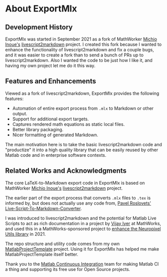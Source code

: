 # About ExportMlx

## Development History

ExportMlx was started in September 2021 as a fork of MathWorker [Michio Inoue's](https://github.com/minoue-xx) [livescript2markdown](https://github.com/minoue-xx/livescript2markdown) project. I created this fork because I wanted to enhance the functionality of livescript2markdown and fix a couple bugs, and it was easier to create a fork than to send a bunch of PRs up to livescript2markdown. Also I wanted the code to be just how I like it, and having my own project let me do it this way.

## Features and Enhancements

Viewed as a fork of livescript2markdown, ExportMlx provides the following features:

* Automation of entire export process from `.mlx` to Markdown or other output.
* Support for additional export targets.
* Captures rendered math equations as static local files.
* Better library packaging.
* Nicer formatting of generated Markdown.

The main motivation here is to take the basic livescript2markdown code and "productize" it into a high quality library that can be easily reused by other Matlab code and in enterprise software contexts.

## Related Works and Acknowledgments

The core LaTeX-to-Markdown export code in ExportMlx is based on MathWorker [Michio Inoue's](https://github.com/minoue-xx) [livescript2markdown](https://github.com/minoue-xx/livescript2markdown) project.

The earlier part of the export process that converts `.mlx` files to `.tex` is informed by, but does not actually use any code from, [Pavel Roslovets'](https://github.com/roslovets) [Live-Script-To-Markdown-Converter](https://github.com/roslovets/Live-Script-to-Markdown-Converter).

I was introduced to livescript2markdown and the potential for Matlab Live Scripts to act as rich documentation in a project by [Vijay Iyer](https://www.linkedin.com/in/mathworks-neuro-liaison) at MathWorks, and used this in a MathWorks-sponsored project to [enhance the Neuropixel Utils library](https://apjanke.github.io/neuropixel-jankify/) in 2021.

The repo structure and utility code comes from my own [MatlabProjectTemplate](https://matlabprojecttemplate.janklab.net) project. Using it for ExportMlx has helped me make MatlabProjectTemplate itself better.

Thank you to the [Matlab Continuous Integration](https://www.mathworks.com/solutions/continuous-integration.html) team for making Matlab CI a thing and supporting its free use for Open Source projects.
